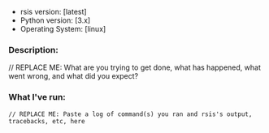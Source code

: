 * rsis version: [latest]
* Python version: [3.x]
* Operating System: [linux]

### Description:

// REPLACE ME: What are you trying to get done, what has happened, what went wrong, and what did you expect?

### What I've run:

```
// REPLACE ME: Paste a log of command(s) you ran and rsis's output, tracebacks, etc, here
```

